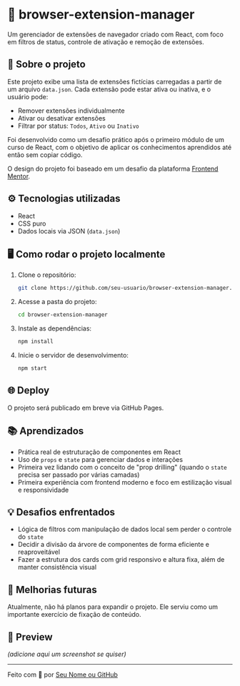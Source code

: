 
# 🔌 browser-extension-manager

Um gerenciador de extensões de navegador criado com React, com foco em filtros de status, controle de ativação e remoção de extensões.

## 🧩 Sobre o projeto

Este projeto exibe uma lista de extensões fictícias carregadas a partir de um arquivo `data.json`. Cada extensão pode estar ativa ou inativa, e o usuário pode:

- Remover extensões individualmente
- Ativar ou desativar extensões
- Filtrar por status: `Todos`, `Ativo` ou `Inativo`

Foi desenvolvido como um desafio prático após o primeiro módulo de um curso de React, com o objetivo de aplicar os conhecimentos aprendidos até então sem copiar código.

O design do projeto foi baseado em um desafio da plataforma [Frontend Mentor](https://www.frontendmentor.io/).

## ⚙️ Tecnologias utilizadas

- React
- CSS puro
- Dados locais via JSON (`data.json`)

## 🖥️ Como rodar o projeto localmente

1. Clone o repositório:
   ```bash
   git clone https://github.com/seu-usuario/browser-extension-manager.git
   ```
2. Acesse a pasta do projeto:
   ```bash
   cd browser-extension-manager
   ```
3. Instale as dependências:
   ```bash
   npm install
   ```
4. Inicie o servidor de desenvolvimento:
   ```bash
   npm start
   ```

## 🌐 Deploy

O projeto será publicado em breve via GitHub Pages.

## 📚 Aprendizados

- Prática real de estruturação de componentes em React
- Uso de `props` e `state` para gerenciar dados e interações
- Primeira vez lidando com o conceito de "prop drilling" (quando o `state` precisa ser passado por várias camadas)
- Primeira experiência com frontend moderno e foco em estilização visual e responsividade

## 💡 Desafios enfrentados

- Lógica de filtros com manipulação de dados local sem perder o controle do `state`
- Decidir a divisão da árvore de componentes de forma eficiente e reaproveitável
- Fazer a estrutura dos cards com grid responsivo e altura fixa, além de manter consistência visual

## 🧠 Melhorias futuras

Atualmente, não há planos para expandir o projeto. Ele serviu como um importante exercício de fixação de conteúdo.

## 📸 Preview

*(adicione aqui um screenshot se quiser)*

---

Feito com 💙 por [Seu Nome ou GitHub](https://github.com/seu-usuario)
```
